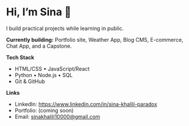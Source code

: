 # Hi, I’m Sina 👋  

I build practical projects while learning in public.  

**Currently building:** Portfolio site, Weather App, Blog CMS, E-commerce, Chat App, and a Capstone.  

**Tech Stack**  
- HTML/CSS • JavaScript/React  
- Python • Node.js • SQL  
- Git & GitHub  

**Links**  
- LinkedIn: https://www.linkedin.com/in/sina-khalili-paradox  
- Portfolio: (coming soon)  
- Email: sinakhalili10000@gmail.com

